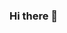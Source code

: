 ### Hi there 👋

<!--
**PoyanKabeh/PoyanKabeh** is a ✨ _special_ ✨ repository because its `README.md` (this file) appears on your GitHub profile.

Here are some ideas to get you started:

- 🔭 I’m currently working on Python
- 🌱 I’m currently learning Python
- 👯 I’m looking to collaborate on Youtube
- 🤔 I’m looking for help with Harward
- 💬 Ask me about ...
- 📫 How to reach me: ...
- 😄 Pronouns: Ha ha ha
- ⚡ Fun fact: Im Human
-->
